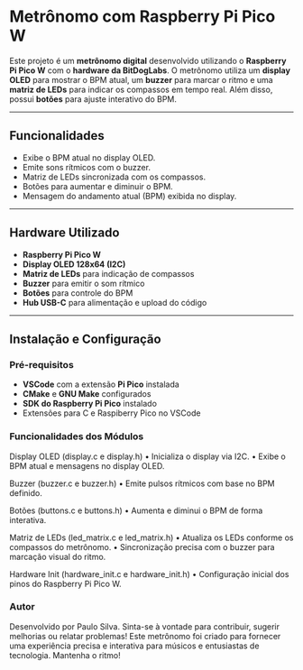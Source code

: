 # Metrônomo com Raspberry Pi Pico W

Este projeto é um **metrônomo digital** desenvolvido utilizando o **Raspberry Pi Pico W** com o **hardware da BitDogLabs**. O metrônomo utiliza um **display OLED** para mostrar o BPM atual, um **buzzer** para marcar o ritmo e uma **matriz de LEDs** para indicar os compassos em tempo real. Além disso, possui **botões** para ajuste interativo do BPM.

---

## Funcionalidades

- Exibe o BPM atual no display OLED.
- Emite sons rítmicos com o buzzer.
- Matriz de LEDs sincronizada com os compassos.
- Botões para aumentar e diminuir o BPM.
- Mensagem do andamento atual (BPM) exibida no display.

---

## Hardware Utilizado

- **Raspberry Pi Pico W** 
- **Display OLED 128x64 (I2C)**
- **Matriz de LEDs** para indicação de compassos
- **Buzzer** para emitir o som rítmico
- **Botões** para controle do BPM
- **Hub USB-C** para alimentação e upload do código

---

## Instalação e Configuração

### Pré-requisitos

- **VSCode** com a extensão **Pi Pico** instalada
- **CMake** e **GNU Make** configurados
- **SDK do Raspberry Pi Pico** instalado
- Extensões para C e Raspiberry Pico no VSCode


### Funcionalidades dos Módulos

Display OLED (display.c e display.h)
	•	Inicializa o display via I2C.
	•	Exibe o BPM atual e mensagens no display OLED.

Buzzer (buzzer.c e buzzer.h)
	•	Emite pulsos rítmicos com base no BPM definido.

Botões (buttons.c e buttons.h)
	•	Aumenta e diminui o BPM de forma interativa.

Matriz de LEDs (led_matrix.c e led_matrix.h)
	•	Atualiza os LEDs conforme os compassos do metrônomo.
	•	Sincronização precisa com o buzzer para marcação visual do ritmo.

Hardware Init (hardware_init.c e hardware_init.h)
	•	Configuração inicial dos pinos do Raspberry Pi Pico W.


### Autor

Desenvolvido por Paulo Silva. Sinta-se à vontade para contribuir, sugerir melhorias ou relatar problemas!
Este metrônomo foi criado para fornecer uma experiência precisa e interativa para músicos e entusiastas de tecnologia. Mantenha o ritmo!
